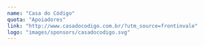 ```yaml
---
name: "Casa do Código"
quota: "Apoiadores"
link: "http://www.casadocodigo.com.br/?utm_source=frontinvale"
logo: "images/sponsors/casadocodigo.svg"
---
```

